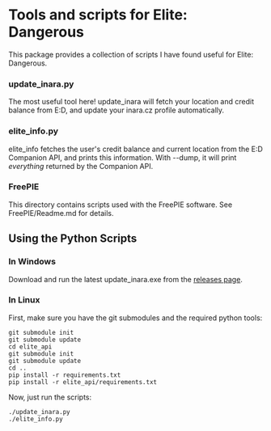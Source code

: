 # Tools and scripts for Elite: Dangerous

This package provides a collection of scripts I have found useful for Elite: Dangerous.

### update_inara.py

The most useful tool here! update_inara will fetch your location and credit balance from E:D,
and update your inara.cz profile automatically.


### elite_info.py

elite_info fetches the user's credit balance and current location from the E:D Companion API,
and prints this information. With --dump, it will print *everything* returned by the Companion API.


### FreePIE

This directory contains scripts used with the FreePIE software. See FreePIE/Readme.md for details.


## Using the Python Scripts

### In Windows

Download and run the latest update_inara.exe from the [releases page](https://github.com/annabunches/ed_tools/releases/latest).


### In Linux

First, make sure you have the git submodules and the required python tools:

    git submodule init
    git submodule update
    cd elite_api
    git submodule init
    git submodule update
    cd ..
    pip install -r requirements.txt
    pip install -r elite_api/requirements.txt

Now, just run the scripts:

    ./update_inara.py
    ./elite_info.py
